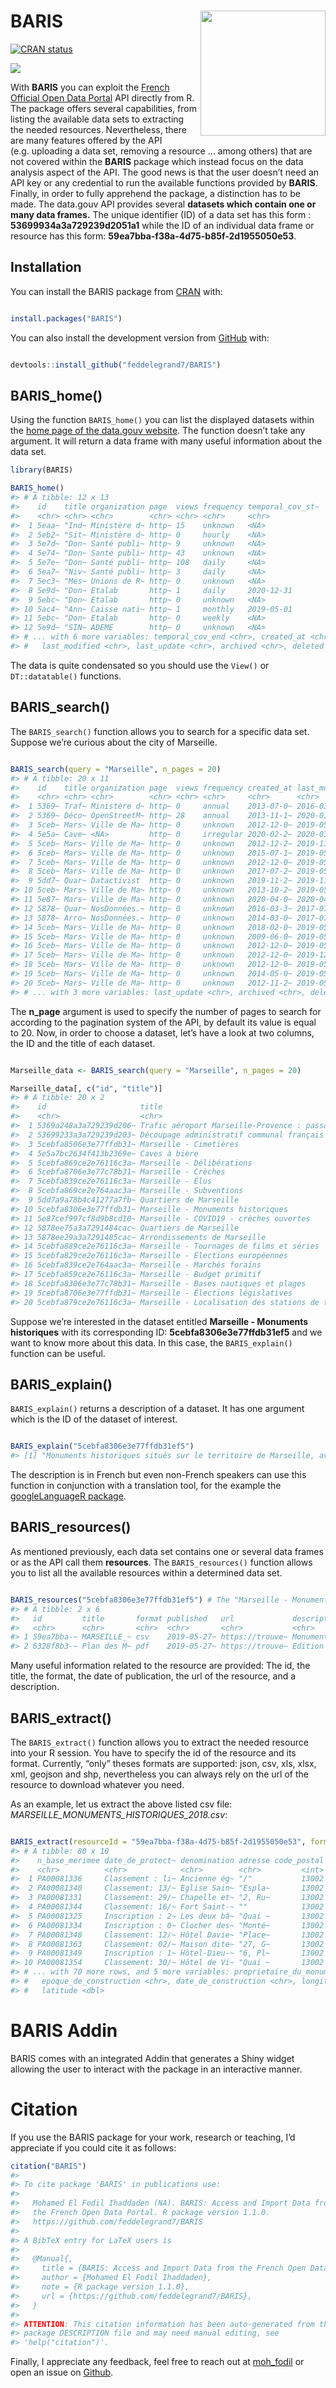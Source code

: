 
<!-- README.md is generated from README.Rmd. Please edit that file -->

# BARIS <a><img src='man/figures/hex.png' align="right" height="200" /></a>

<!-- badges: start -->

[![CRAN
status](https://www.r-pkg.org/badges/version/BARIS)](https://cran.r-project.org/package=BARIS)

<!-- badges: end -->

[![](http://cranlogs.r-pkg.org/badges/grand-total/BARIS?color=blue)](https://cran.r-project.org/package=BARIS)

With **BARIS** you can exploit the [French Official Open Data
Portal](https://www.data.gouv.fr/fr/) API directly from R. The package
offers several capabilities, from listing the available data sets to
extracting the needed resources. Nevertheless, there are many features
offered by the API (e.g. uploading a data set, removing a resource …
among others) that are not covered within the **BARIS** package which
instead focus on the data analysis aspect of the API. The good news is
that the user doesn’t need an API key or any credential to run the
available functions provided by **BARIS**. Finally, in order to fully
apprehend the package, a distinction has to be made. The data.gouv API
provides several **datasets which contain one or many data frames.** The
unique identifier (ID) of a data set has this form :
**53699934a3a729239d2051a1** while the ID of an individual data frame or
resource has this form: **59ea7bba-f38a-4d75-b85f-2d1955050e53**.

## Installation

You can install the BARIS package from
[CRAN](https://cran.r-project.org/) with:

``` r

install.packages("BARIS")
```

You can also install the development version from
[GitHub](https://github.com/) with:

``` r

devtools::install_github("feddelegrand7/BARIS")
```

## BARIS\_home()

Using the function `BARIS_home()` you can list the displayed datasets
within the [home page of the data.gouv
website](https://www.data.gouv.fr/fr/). The function doesn’t take any
argument. It will return a data frame with many useful information about
the data set.

``` r
library(BARIS)

BARIS_home()
#> # A tibble: 12 x 13
#>    id    title organization page  views frequency temporal_cov_st~
#>    <chr> <chr> <chr>        <chr> <chr> <chr>     <chr>           
#>  1 5eaa~ "Ind~ Ministère d~ http~ 15    unknown   <NA>            
#>  2 5eb2~ "Sit~ Ministère d~ http~ 0     hourly    <NA>            
#>  3 5e7d~ "Don~ Santé publi~ http~ 9     unknown   <NA>            
#>  4 5e74~ "Don~ Santé publi~ http~ 43    unknown   <NA>            
#>  5 5e7e~ "Don~ Santé publi~ http~ 108   daily     <NA>            
#>  6 5ea7~ "Niv~ Santé publi~ http~ 3     daily     <NA>            
#>  7 5ec3~ "Mes~ Unions de R~ http~ 0     unknown   <NA>            
#>  8 5e9d~ "Don~ Etalab       http~ 1     daily     2020-12-31      
#>  9 5ebc~ "Don~ Etalab       http~ 0     unknown   <NA>            
#> 10 5ac4~ "Ann~ Caisse nati~ http~ 1     monthly   2019-05-01      
#> 11 5ebc~ "Don~ Etalab       http~ 0     weekly    <NA>            
#> 12 5e9d~ "SIN~ ADEME        http~ 0     unknown   <NA>            
#> # ... with 6 more variables: temporal_cov_end <chr>, created_at <chr>,
#> #   last_modified <chr>, last_update <chr>, archived <chr>, deleted <chr>
```

The data is quite condensated so you should use the `View()` or
`DT::datatable()` functions.

## BARIS\_search()

The `BARIS_search()` function allows you to search for a specific data
set. Suppose we’re curious about the city of Marseille.

``` r

BARIS_search(query = "Marseille", n_pages = 20)
#> # A tibble: 20 x 11
#>    id    title organization page  views frequency created_at last_modified
#>    <chr> <chr> <chr>        <chr> <chr> <chr>     <chr>      <chr>        
#>  1 5369~ Traf~ Ministère d~ http~ 0     annual    2013-07-0~ 2016-03-04T0~
#>  2 5369~ Déco~ OpenStreetM~ http~ 28    annual    2013-11-1~ 2020-01-02T1~
#>  3 5ceb~ Mars~ Ville de Ma~ http~ 0     unknown   2012-12-0~ 2019-05-09T0~
#>  4 5e5a~ Cave~ <NA>         http~ 0     irregular 2020-02-2~ 2020-03-01T1~
#>  5 5ceb~ Mars~ Ville de Ma~ http~ 0     unknown   2012-12-2~ 2019-11-15T0~
#>  6 5ceb~ Mars~ Ville de Ma~ http~ 0     unknown   2015-07-1~ 2019-05-09T0~
#>  7 5ceb~ Mars~ Ville de Ma~ http~ 0     unknown   2012-12-0~ 2019-05-09T0~
#>  8 5ceb~ Mars~ Ville de Ma~ http~ 0     unknown   2017-07-2~ 2019-05-09T0~
#>  9 5dd7~ Quar~ Datactivist  http~ 0     unknown   2019-11-2~ 2019-11-22T1~
#> 10 5ceb~ Mars~ Ville de Ma~ http~ 0     unknown   2013-10-2~ 2019-05-09T0~
#> 11 5e87~ Mars~ Ville de Ma~ http~ 0     unknown   2020-04-0~ 2020-04-03T0~
#> 12 5878~ Quar~ NosDonnées.~ http~ 0     unknown   2016-03-3~ 2017-07-10T0~
#> 13 5878~ Arro~ NosDonnées.~ http~ 0     unknown   2014-03-0~ 2017-07-10T0~
#> 14 5ceb~ Mars~ Ville de Ma~ http~ 0     unknown   2018-02-0~ 2019-05-09T0~
#> 15 5ceb~ Mars~ Ville de Ma~ http~ 0     unknown   2009-06-0~ 2019-05-27T0~
#> 16 5ceb~ Mars~ Ville de Ma~ http~ 0     unknown   2012-12-0~ 2019-05-09T0~
#> 17 5ceb~ Mars~ Ville de Ma~ http~ 0     unknown   2012-12-0~ 2019-12-30T0~
#> 18 5ceb~ Mars~ Ville de Ma~ http~ 0     unknown   2012-12-0~ 2019-05-09T0~
#> 19 5ceb~ Mars~ Ville de Ma~ http~ 0     unknown   2014-05-0~ 2019-05-09T0~
#> 20 5ceb~ Mars~ Ville de Ma~ http~ 0     unknown   2012-11-2~ 2019-05-09T0~
#> # ... with 3 more variables: last_update <chr>, archived <chr>, deleted <chr>
```

The **n\_page** argument is used to specify the number of pages to
search for according to the pagination system of the API, by default its
value is equal to 20. Now, in order to choose a dataset, let’s have a
look at two columns, the ID and the title of each dataset.

``` r

Marseille_data <- BARIS_search(query = "Marseille", n_pages = 20)

Marseille_data[, c("id", "title")]
#> # A tibble: 20 x 2
#>    id                     title                                                 
#>    <chr>                  <chr>                                                 
#>  1 5369a248a3a729239d206~ Trafic aéroport Marseille-Provence : passagers et mou~
#>  2 53699233a3a729239d203~ Découpage administratif communal français issu d'Open~
#>  3 5cebfa8506e3e77ffdb31~ Marseille - Cimetières                                
#>  4 5e5a7bc2634f413b2369e~ Caves à bière                                         
#>  5 5cebfa869ce2e76116c3a~ Marseille - Délibérations                             
#>  6 5cebfa8706e3e77c78b31~ Marseille - Crèches                                   
#>  7 5cebfa839ce2e76116c3a~ Marseille - Élus                                      
#>  8 5cebfa869ce2e764aac3a~ Marseille - Subventions                               
#>  9 5dd7a9a78b4c41277a7fb~ Quartiers de Marseille                                
#> 10 5cebfa8306e3e77ffdb31~ Marseille - Monuments historiques                     
#> 11 5e87cef997cf8d9b8cd10~ Marseille - COVID19 - crèches ouvertes                
#> 12 5878ee75a3a7291484cac~ Quartiers de Marseille                                
#> 13 5878ee29a3a7291485cac~ Arrondissements de Marseille                          
#> 14 5cebfa889ce2e76116c3a~ Marseille - Tournages de films et séries              
#> 15 5cebfa829ce2e76116c3a~ Marseille - Élections européennes                     
#> 16 5cebfa839ce2e764aac3a~ Marseille - Marchés forains                           
#> 17 5cebfa859ce2e76116c3a~ Marseille - Budget primitif                           
#> 18 5cebfa8306e3e77c78b31~ Marseille - Bases nautiques et plages                 
#> 19 5cebfa8706e3e77ffdb31~ Marseille - Élections législatives                    
#> 20 5cebfa879ce2e76116c3a~ Marseille - Localisation des stations de taxis
```

Suppose we’re interested in the dataset entitled **Marseille - Monuments
historiques** with its corresponding ID: **5cebfa8306e3e77ffdb31ef5**
and we want to know more about this data. In this case, the
`BARIS_explain()` function can be useful.

## BARIS\_explain()

`BARIS_explain()` returns a description of a dataset. It has one
argument which is the ID of the dataset of interest.

``` r

BARIS_explain("5cebfa8306e3e77ffdb31ef5")
#> [1] "Monuments historiques situés sur le territoire de Marseille, avec adresse, numéro de base Mérimée (base de données du Ministère de la Culture recensant les monuments historiques de toute la France) et points de géolocalisation"
```

The description is in French but even non-French speakers can use this
function in conjunction with a translation tool, for the example the
[googleLanguageR
package](https://CRAN.R-project.org/package=googleLanguageR).

## BARIS\_resources()

As mentioned previously, each data set contains one or several data
frames or as the API call them **resources**. The `BARIS_resources()`
function allows you to list all the available resources within a
determined data set.

``` r

BARIS_resources("5cebfa8306e3e77ffdb31ef5") # The "Marseille - Monuments historiques" ID
#> # A tibble: 2 x 6
#>   id         title       format published   url             description         
#>   <chr>      <chr>       <chr>  <chr>       <chr>           <chr>               
#> 1 59ea7bba-~ MARSEILLE_~ csv    2019-05-27~ https://trouve~ Monuments historiqu~
#> 2 6328f8b3-~ Plan des M~ pdf    2019-05-27~ https://trouve~ Edition Janvier 2013
```

Many useful information related to the resource are provided: The id,
the title, the format, the date of publication, the url of the resource,
and a description.

## BARIS\_extract()

The `BARIS_extract()` function allows you to extract the needed resource
into your R session. You have to specify the id of the resource and its
format. Currently, “only” theses formats are supported: json, csv, xls,
xlsx, xml, geojson and shp, nevertheless you can always rely on the url
of the resource to download whatever you need.

As an example, let us extract the above listed csv file:
*MARSEILLE\_MONUMENTS\_HISTORIQUES\_2018.csv*:

``` r

BARIS_extract(resourceId = "59ea7bba-f38a-4d75-b85f-2d1955050e53", format = "csv")
#> # A tibble: 80 x 10
#>    n_base_merimee date_de_protect~ denomination adresse code_postal
#>    <chr>          <chr>            <chr>        <chr>         <int>
#>  1 PA00081336     Classement : li~ Ancienne ég~ "/"           13002
#>  2 PA00081340     Classement: 13/~ Eglise Sain~ "Espla~       13002
#>  3 PA00081331     Classement: 29/~ Chapelle et~ "2, Ru~       13002
#>  4 PA00081344     Classement: 16/~ Fort Saint-~ ""            13002
#>  5 PA00081325     Inscription : 2~ Les deux bâ~ "Quai ~       13002
#>  6 PA00081334     Inscription : 0~ Clocher des~ "Monté~       13002
#>  7 PA00081348     Classement: 12/~ Hôtel Davie~ "Place~       13002
#>  8 PA00081363     Classement: 02/~ Maison dite~ "27, G~       13002
#>  9 PA00081349     Inscription : 1~ Hôtel-Dieu-~ "6, Pl~       13002
#> 10 PA00081354     Classement: 30/~ Hôtel de Vi~ "Quai ~       13002
#> # ... with 70 more rows, and 5 more variables: proprietaire_du_monument <chr>,
#> #   epoque_de_construction <chr>, date_de_construction <chr>, longitude <dbl>,
#> #   latitude <dbl>
```

# BARIS Addin

BARIS comes with an integrated Addin that generates a Shiny widget
allowing the user to interact with the package in an interactive manner.

# Citation

If you use the BARIS package for your work, research or teaching, I’d
appreciate if you could cite it as follows:

``` r
citation("BARIS")
#> 
#> To cite package 'BARIS' in publications use:
#> 
#>   Mohamed El Fodil Ihaddaden (NA). BARIS: Access and Import Data from
#>   the French Open Data Portal. R package version 1.1.0.
#>   https://github.com/feddelegrand7/BARIS
#> 
#> A BibTeX entry for LaTeX users is
#> 
#>   @Manual{,
#>     title = {BARIS: Access and Import Data from the French Open Data Portal},
#>     author = {Mohamed El Fodil Ihaddaden},
#>     note = {R package version 1.1.0},
#>     url = {https://github.com/feddelegrand7/BARIS},
#>   }
#> 
#> ATTENTION: This citation information has been auto-generated from the
#> package DESCRIPTION file and may need manual editing, see
#> 'help("citation")'.
```

Finally, I appreciate any feedback, feel free to reach out at
[moh\_fodil](https://twitter.com/moh_fodil) or open an issue on
[Github](https://github.com/feddelegrand7/BARIS/issues).
